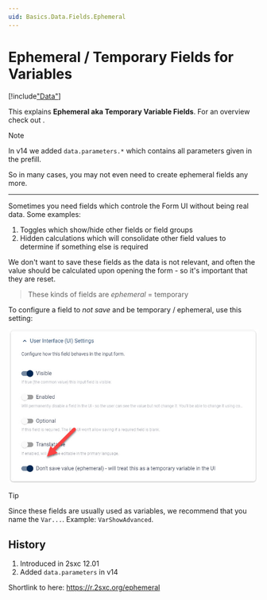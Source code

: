 ```yaml
---
uid: Basics.Data.Fields.Ephemeral
---
```


# Ephemeral / Temporary Fields for Variables

[!include["Data"](~/pages/basics/data/_shared-content-types.md)]

This explains **Ephemeral aka Temporary Variable Fields**. For an overview check out [](xref:Basics.Data.Index).

> [!NOTE]
> In v14 we added `data.parameters.*` which contains all parameters given in the prefill. 
> 
> So in many cases, you may not even need to create ephemeral fields any more.

---

Sometimes you need fields which controle the Form UI without being real data. Some examples:

1. Toggles which show/hide other fields or field groups
1. Hidden calculations which will consolidate other field values to determine if something else is required

We don't want to save these fields as the data is not relevant, and often the value should be calculated upon opening the form - so it's important that they are reset. 

> These kinds of fields are _ephemeral_ = temporary

To configure a field to _not save_ and be temporary / ephemeral, use this setting:

<img src="./assets/ephemeral.jpg">

> [!TIP]
> Since these fields are usually used as variables, we recommend that you name the `Var...`. 
> Example: `VarShowAdvanced`.

## History

1. Introduced in 2sxc 12.01
1. Added `data.parameters` in v14

Shortlink to here: https://r.2sxc.org/ephemeral